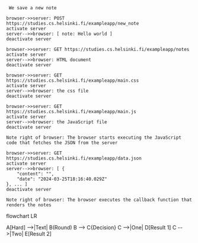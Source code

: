      We save a new note

    browser->>server: POST https://studies.cs.helsinki.fi/exampleapp/new_note
    activate server
    server-->>browser: [ note: Hello world ]
    deactivate server
    
    browser->>server: GET https://studies.cs.helsinki.fi/exampleapp/notes
    activate server
    server-->>browser: HTML document
    deactivate server

    browser->>server: GET https://studies.cs.helsinki.fi/exampleapp/main.css
    activate server
    server-->>browser: the css file
    deactivate server

    browser->>server: GET https://studies.cs.helsinki.fi/exampleapp/main.js
    activate server
    server-->>browser: the JavaScript file
    deactivate server

    Note right of browser: The browser starts executing the JavaScript code that fetches the JSON from the server

    browser->>server: GET https://studies.cs.helsinki.fi/exampleapp/data.json
    activate server
    server-->>browser: [ {
        "content": "",
        "date": "2024-03-25T18:16:40.029Z"
    }, ... ]
    deactivate server

    Note right of browser: The browser executes the callback function that renders the notes

   flowchart LR

A[Hard] -->|Text| B(Round)
B --> C{Decision}
C -->|One| D[Result 1]
C -->|Two| E[Result 2]